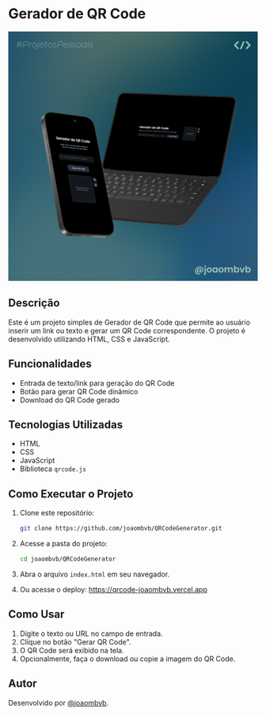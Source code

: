 # Gerador de QR Code

![Prévia do Gerador de QR Code](./assets/images/Mockups.png)


## Descrição
Este é um projeto simples de Gerador de QR Code que permite ao usuário inserir um link ou texto e gerar um QR Code correspondente. O projeto é desenvolvido utilizando HTML, CSS e JavaScript.

## Funcionalidades
- Entrada de texto/link para geração do QR Code
- Botão para gerar QR Code dinâmico
- Download do QR Code gerado

## Tecnologias Utilizadas
- HTML
- CSS
- JavaScript
- Biblioteca `qrcode.js`

## Como Executar o Projeto
1. Clone este repositório:
   ```sh
   git clone https://github.com/joaombvb/QRCodeGenerator.git
   ```
2. Acesse a pasta do projeto:
   ```sh
   cd joaombvb/QRCodeGenerator
   ```
3. Abra o arquivo `index.html` em seu navegador.

4. Ou acesse o deploy: https://qrcode-joaombvb.vercel.app

## Como Usar
1. Digite o texto ou URL no campo de entrada.
2. Clique no botão "Gerar QR Code".
3. O QR Code será exibido na tela.
4. Opcionalmente, faça o download ou copie a imagem do QR Code.

## Autor
Desenvolvido por [@joaombvb](https://github.com/joaombvb).

